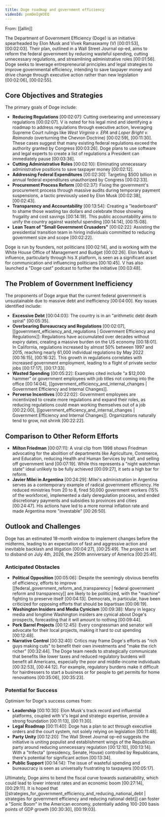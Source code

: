 ```yaml
---
title: Doge roadmap and government efficiency
videoId: pnmDeIgW3EQ
---
```


From: [[allin]] <br/> 

The Department of Government Efficiency (Doge) is an initiative spearheaded by Elon Musk and Vivek Ramaswamy (V) <a class="yt-timestamp" data-t="00:01:53">[00:01:53]</a>, <a class="yt-timestamp" data-t="00:02:03">[00:02:03]</a>. Their plan, outlined in a Wall Street Journal op-ed, aims to reform the federal government by reducing wasteful spending, cutting unnecessary regulations, and streamlining administrative roles <a class="yt-timestamp" data-t="00:01:56">[00:01:56]</a>. Doge seeks to leverage entrepreneurial principles and legal strategies to improve governmental efficiency, intending to save taxpayer money and drive change through executive action rather than new legislation <a class="yt-timestamp" data-t="00:02:06">[00:02:06]</a>, <a class="yt-timestamp" data-t="00:02:55">[00:02:55]</a>.

## Core Objectives and Strategies
The primary goals of Doge include:
*   **Reducing Regulations** <a class="yt-timestamp" data-t="00:02:07">[00:02:07]</a>: Cutting overbearing and unnecessary regulations <a class="yt-timestamp" data-t="00:02:07">[00:02:07]</a>. V is noted for his legal mind and identifying a roadmap to address regulations through executive action, leveraging Supreme Court rulings like *West Virginia v. EPA* and *Loper Bright v. Raimondo* (overturning the Chevron Doctrine) <a class="yt-timestamp" data-t="00:02:59">[00:02:59]</a>, <a class="yt-timestamp" data-t="00:11:30">[00:11:30]</a>. These cases suggest that many existing federal regulations exceed the authority granted by Congress <a class="yt-timestamp" data-t="00:03:26">[00:03:26]</a>. Doge plans to use software and legal experts to create a list of regulations a President can immediately pause <a class="yt-timestamp" data-t="00:03:36">[00:03:36]</a>.
*   **Cutting Administrative Roles** <a class="yt-timestamp" data-t="00:02:10">[00:02:10]</a>: Eliminating unnecessary administrative positions to save taxpayer money <a class="yt-timestamp" data-t="00:02:12">[00:02:12]</a>.
*   **Addressing Federal Expenditures** <a class="yt-timestamp" data-t="00:02:30">[00:02:30]</a>: Targeting $500 billion in annual federal expenditures unauthorized by Congress <a class="yt-timestamp" data-t="00:02:33">[00:02:33]</a>.
*   **Procurement Process Reform** <a class="yt-timestamp" data-t="00:02:37">[00:02:37]</a>: Fixing the government's procurement process through massive audits during temporary payment suspensions, a tactic previously used by Elon Musk <a class="yt-timestamp" data-t="00:02:38">[00:02:38]</a>, <a class="yt-timestamp" data-t="00:02:43">[00:02:43]</a>.
*   **Transparency and Accountability** <a class="yt-timestamp" data-t="00:13:54">[00:13:54]</a>: Creating a "leaderboard" to shame those wasting tax dollars and celebrate those showing frugality and cost savings <a class="yt-timestamp" data-t="00:14:19">[00:14:19]</a>. This public accountability aims to unify the country against wasteful spending <a class="yt-timestamp" data-t="00:14:14">[00:14:14]</a>, <a class="yt-timestamp" data-t="00:15:08">[00:15:08]</a>.
*   **Lean Team of "Small Government Crusaders"** <a class="yt-timestamp" data-t="00:02:22">[00:02:22]</a>: Assisting the presidential transition team in hiring individuals committed to reducing government size and scope <a class="yt-timestamp" data-t="00:02:22">[00:02:22]</a>.

Doge is run by founders, not politicians <a class="yt-timestamp" data-t="00:02:14">[00:02:14]</a>, and is working with the White House Office of Management and Budget <a class="yt-timestamp" data-t="00:02:26">[00:02:26]</a>. Elon Musk's influence, particularly through his X platform, is seen as a significant asset for communication and influencing politicians <a class="yt-timestamp" data-t="00:10:45">[00:10:45]</a>. V has also launched a "Doge cast" podcast to further the initiative <a class="yt-timestamp" data-t="00:03:48">[00:03:48]</a>.

## The Problem of Government Inefficiency
The proponents of Doge argue that the current federal government is unsustainable due to massive debt and inefficiency <a class="yt-timestamp" data-t="00:04:00">[00:04:00]</a>. Key issues identified include:
*   **Excessive Debt** <a class="yt-timestamp" data-t="00:04:03">[00:04:03]</a>: The country is in an "arithmetic debt death spiral" <a class="yt-timestamp" data-t="00:05:35">[00:05:35]</a>.
*   **Overbearing Bureaucracy and Regulations** <a class="yt-timestamp" data-t="00:02:07">[00:02:07]</a>, [[government_efficiency_and_regulations | Government Efficiency and Regulations]]: Regulations have accumulated over decades without expiry dates, creating a massive burden on the US economy <a class="yt-timestamp" data-t="00:18:01">[00:18:01]</a>. In California, regulations increased by almost 50% between 1997 and 2015, reaching nearly 61,000 individual regulations by May 2022 <a class="yt-timestamp" data-t="00:16:15">[00:16:15]</a>, <a class="yt-timestamp" data-t="00:16:32">[00:16:32]</a>. This growth in regulations correlates with increased government employment, leading to a flight of private sector jobs <a class="yt-timestamp" data-t="00:17:17">[00:17:17]</a>, <a class="yt-timestamp" data-t="00:17:33">[00:17:33]</a>.
*   **Wasted Spending** <a class="yt-timestamp" data-t="00:05:22">[00:05:22]</a>: Examples cited include "a $12,000 hammer" or government employees with job titles not coming into the office <a class="yt-timestamp" data-t="00:14:04">[00:14:04]</a>, [[government_efficiency_and_internal_changes | Government Efficiency and Internal Changes]].
*   **Perverse Incentives** <a class="yt-timestamp" data-t="00:22:02">[00:22:02]</a>: Government employees are incentivized to create more regulations and expand their roles, as reducing regulations could mean working themselves out of a job <a class="yt-timestamp" data-t="00:22:00">[00:22:00]</a>, [[government_efficiency_and_internal_changes | Government Efficiency and Internal Changes]]. Organizations naturally tend to grow, not shrink <a class="yt-timestamp" data-t="00:22:22">[00:22:22]</a>.

## Comparison to Other Reform Efforts
*   **Milton Friedman** <a class="yt-timestamp" data-t="00:07:11">[00:07:11]</a>: A viral clip from 1998 shows Friedman advocating for the abolition of departments like Agriculture, Commerce, and Education, reducing Health and Human Services by half, and selling off government land <a class="yt-timestamp" data-t="00:07:19">[00:07:19]</a>. While this represents a "night watchman state" ideal unlikely to be fully achieved <a class="yt-timestamp" data-t="00:09:27">[00:09:27]</a>, it sets a high bar for reform.
*   **Javier Milei in Argentina** <a class="yt-timestamp" data-t="00:24:29">[00:24:29]</a>: Milei's administration in Argentina serves as a contemporary example of radical government efficiency. He reduced ministries from 20 to 8, fired 50,000 government workers (15% of the workforce), implemented a daily deregulation process, and ended discretionary payments and subsidies to provinces and cities <a class="yt-timestamp" data-t="00:24:47">[00:24:47]</a>. His actions have led to a more normal inflation rate and made Argentina more "investable" <a class="yt-timestamp" data-t="00:26:50">[00:26:50]</a>.

## Outlook and Challenges
Doge has an estimated 18-month window to implement changes before the midterms, leading to an expectation of fast and aggressive action and inevitable backlash and litigation <a class="yt-timestamp" data-t="00:04:27">[00:04:27]</a>, <a class="yt-timestamp" data-t="00:25:49">[00:25:49]</a>. The project is set to disband on July 4th, 2026, the 250th anniversary of America <a class="yt-timestamp" data-t="00:25:41">[00:25:41]</a>.

### Anticipated Obstacles
*   **Political Opposition** <a class="yt-timestamp" data-t="00:05:06">[00:05:06]</a>: Despite the seemingly obvious benefits of efficiency, efforts to improve [[federal_government_reform_and_transparency | federal government reform and transparency]] are likely to be politicized, with the "machine" fighting to preserve itself <a class="yt-timestamp" data-t="00:04:13">[00:04:13]</a>. Democrats, in particular, have been criticized for opposing efforts that should be bipartisan <a class="yt-timestamp" data-t="00:06:19">[00:06:19]</a>.
*   **Washington Insiders and Media Cynicism** <a class="yt-timestamp" data-t="00:09:38">[00:09:38]</a>: Many in legacy media and longtime Washington insiders are cynical about Doge's prospects, forecasting that it will amount to nothing <a class="yt-timestamp" data-t="00:09:44">[00:09:44]</a>.
*   **Pork Barrel Projects** <a class="yt-timestamp" data-t="00:12:45">[00:12:45]</a>: Every congressman and senator will advocate for their local projects, making it hard to cut spending <a class="yt-timestamp" data-t="00:12:48">[00:12:48]</a>.
*   **Narrative Control** <a class="yt-timestamp" data-t="00:32:40">[00:32:40]</a>: Critics may frame Doge's efforts as "rich guys making cuts" to benefit their own investments and "make the rich richer" <a class="yt-timestamp" data-t="00:32:44">[00:32:44]</a>. The Doge team needs to strategically communicate that benefits like lower taxes and reduced regulatory burdens will benefit all Americans, especially the poor and middle-income individuals <a class="yt-timestamp" data-t="00:32:53">[00:32:53]</a>, <a class="yt-timestamp" data-t="00:44:12">[00:44:12]</a>. For example, regulatory burdens make it difficult for hairdressers to start a business or for people to get permits for home renovations <a class="yt-timestamp" data-t="00:35:06">[00:35:06]</a>, <a class="yt-timestamp" data-t="00:35:23">[00:35:23]</a>.

### Potential for Success
Optimism for Doge's success comes from:
*   **Leadership** <a class="yt-timestamp" data-t="00:10:30">[00:10:30]</a>: Elon Musk's track record and influential platforms, coupled with V's legal and strategic expertise, provide a strong foundation <a class="yt-timestamp" data-t="00:11:13">[00:11:13]</a>, <a class="yt-timestamp" data-t="00:11:30">[00:11:30]</a>.
*   **Legal Roadmap** <a class="yt-timestamp" data-t="00:11:40">[00:11:40]</a>: Doge has a plan to act through executive orders and the court system, not solely relying on legislation <a class="yt-timestamp" data-t="00:11:48">[00:11:48]</a>.
*   **Party Unity** <a class="yt-timestamp" data-t="00:12:20">[00:12:20]</a>: The Wall Street Journal op-ed suggests the initiative is uniting populist and establishment wings of the Republican party around reducing unnecessary regulation <a class="yt-timestamp" data-t="00:12:10">[00:12:10]</a>, <a class="yt-timestamp" data-t="00:13:14">[00:13:14]</a>. With a "trifecta" (presidency, Senate, House) controlled by Republicans, there's potential for significant action <a class="yt-timestamp" data-t="00:13:34">[00:13:34]</a>.
*   **Public Support** <a class="yt-timestamp" data-t="00:14:14">[00:14:14]</a>: The issue of wasteful spending and bureaucracy is seen as universally frustrating to taxpayers <a class="yt-timestamp" data-t="00:05:17">[00:05:17]</a>.

Ultimately, Doge aims to bend the fiscal curve towards sustainability, which could lead to lower interest rates and an economic boom <a class="yt-timestamp" data-t="00:27:14">[00:27:14]</a>, <a class="yt-timestamp" data-t="00:29:11">[00:29:11]</a>. It is hoped that [[strategies_for_government_efficiency_and_reducing_national_debt | strategies for government efficiency and reducing national debt]] can foster a "Sonic Boom" in the American economy, potentially adding 100-200 basis points of GDP growth <a class="yt-timestamp" data-t="00:30:30">[00:30:30]</a>, <a class="yt-timestamp" data-t="00:19:03">[00:19:03]</a>.